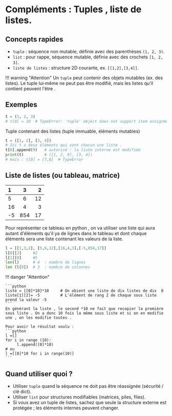 # Compléments : Tuples , liste de listes.
## Concepts rapides
- `tuple` : séquence non mutable, définie avec des parenthèses `(1, 2, 3)`.
- `list` : pour rappe, séquence mutable, définie avec des crochets `[1, 2, 3]`.
- `liste de listes` : structure 2D courante, ex. `[[1,2],[3,4]]`.

!!! warning "Attention"
     Un `tuple` peut contenir des objets mutables (ex. des listes). Le tuple lui‑même ne peut pas être modifié, mais les listes qu’il contient peuvent l'être .

## Exemples


```python
t = (1, 2, 3)
# t[0] = 10  # TypeError: 'tuple' object does not support item assignment
```

Tuple contenant des listes (tuple immuable, éléments mutables)
```python
t = ([1, 2], [3, 4])
# Ici t a deux éléments qui sont chacun une liste .
t[0].append(9)   # autorisé : la liste interne est modifiée
print(t)         # ([1, 2, 9], [3, 4])
# mais : t[0] = [7,8]  # TypeError
```
## Liste de listes (ou tableau, matrice)

| 1| 3    | 2 |
| :--------------- |:---------------:| -----:|
| 5 |  6      |  12|
|16  |4            |  3 |
| -5  |854        |    17|

Pour représenter ce tableau en python , on va utiliser une liste qui aura autant d'éléments qu'il ya de lignes dans le tableau et dont chaque éléments sera une liste contenant les valeurs de la liste.

```python
l = [[1,3,2], [5,6,12],[16,4,3],[-5,854,17]]
l[0][2]     #2
l[1][0]     #5
len(l)      # 4  : nombre de lignes
len (l[0])  # 3  : nombre de colonnes 
```

!!! danger "Attention"

    ```python
    liste = [[0]*10]*10     # On obient une liste de dix listes de dix  0
    liste[1][2]= -5         # L'élément de rang 2 de chaque sous liste prend la valeur -5 
    ```
    En générant la liste , le second *10 ne fait que recopier la première sous liste . On a donc 10 fois la même sous liste et si on en modifie une , on les modifie toutes .

    Pour avoir le résultat voulu :
    ```python
    l =[]
    for i in range (10):
         l.append([0]*10)
    # ou
    l =[[0]*10 for i in range(10)]
    ```


## Quand utiliser quoi ?
- Utiliser `tuple` quand la séquence ne doit pas être réassignée (sécurité / clé dict).
- Utiliser `list` pour structures modifiables (matrices, piles, files).
- Si vous avez un tuple de listes, sachez que seule la structure externe est protégée ; les éléments internes peuvent changer.

